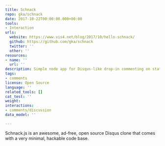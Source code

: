 ```yaml
---
title: Schnack
repo: gka/schnack
date: 2017-10-22T00:00:00.000+00:00
tools:
- Interaction
urls:
  website: https://www.vis4.net/blog/2017/10/hello-schnack/
  github: https://github.com/gka/schnack
  twitter: ''
  other: ''
resources:
- name: ''
  url: ''
description: Simple node app for Disqus-like drop-in commenting on static websites
tags:
- comments
license: Open Source
language: ''
related_tools: []
cat_test: ''
weight: 
interactions:
- comments/discussion
data_model: ''

---
```

Schnack.js is an awesome, ad-free, open source Disqus clone that comes with a very minimal, hackable code base.